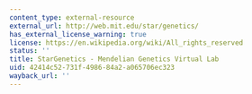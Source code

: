 ```yaml
---
content_type: external-resource
external_url: http://web.mit.edu/star/genetics/
has_external_license_warning: true
license: https://en.wikipedia.org/wiki/All_rights_reserved
status: ''
title: StarGenetics - Mendelian Genetics Virtual Lab
uid: 42414c52-731f-4986-84a2-a065706ec323
wayback_url: ''
---
```

